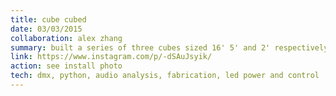 ```yaml
---
title: cube cubed
date: 03/03/2015
collaboration: alex zhang
summary: built a series of three cubes sized 16' 5' and 2' respectively, illuminated with computer-controlled LED and incandescent lights interactively with the concert nearby
link: https://www.instagram.com/p/-dSAuJsyik/
action: see install photo
tech: dmx, python, audio analysis, fabrication, led power and control
---
```

